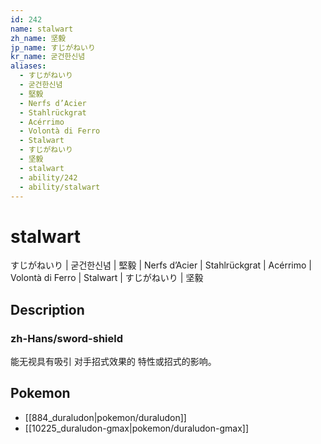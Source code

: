 ```yaml
---
id: 242
name: stalwart
zh_name: 坚毅
jp_name: すじがねいり
kr_name: 굳건한신념
aliases:
  - すじがねいり
  - 굳건한신념
  - 堅毅
  - Nerfs d’Acier
  - Stahlrückgrat
  - Acérrimo
  - Volontà di Ferro
  - Stalwart
  - すじがねいり
  - 坚毅
  - stalwart
  - ability/242
  - ability/stalwart
---
```

# stalwart

すじがねいり | 굳건한신념 | 堅毅 | Nerfs d’Acier | Stahlrückgrat | Acérrimo | Volontà di Ferro | Stalwart | すじがねいり | 坚毅

## Description

### zh-Hans/sword-shield

能无视具有吸引
对手招式效果的
特性或招式的影响。

## Pokemon

- [[884_duraludon|pokemon/duraludon]]
- [[10225_duraludon-gmax|pokemon/duraludon-gmax]]


